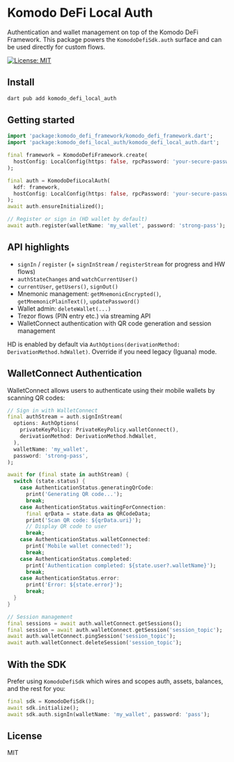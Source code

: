 # Komodo DeFi Local Auth

Authentication and wallet management on top of the Komodo DeFi Framework. This package powers the `KomodoDefiSdk.auth` surface and can be used directly for custom flows.

[![License: MIT][license_badge]][license_link]

## Install

```sh
dart pub add komodo_defi_local_auth
```

## Getting started

```dart
import 'package:komodo_defi_framework/komodo_defi_framework.dart';
import 'package:komodo_defi_local_auth/komodo_defi_local_auth.dart';

final framework = KomodoDefiFramework.create(
  hostConfig: LocalConfig(https: false, rpcPassword: 'your-secure-password'),
);

final auth = KomodoDefiLocalAuth(
  kdf: framework,
  hostConfig: LocalConfig(https: false, rpcPassword: 'your-secure-password'),
);
await auth.ensureInitialized();

// Register or sign in (HD wallet by default)
await auth.register(walletName: 'my_wallet', password: 'strong-pass');
```

## API highlights

- `signIn` / `register` (+ `signInStream` / `registerStream` for progress and HW flows)
- `authStateChanges` and `watchCurrentUser()`
- `currentUser`, `getUsers()`, `signOut()`
- Mnemonic management: `getMnemonicEncrypted()`, `getMnemonicPlainText()`, `updatePassword()`
- Wallet admin: `deleteWallet(...)`
- Trezor flows (PIN entry etc.) via streaming API
- WalletConnect authentication with QR code generation and session management

HD is enabled by default via `AuthOptions(derivationMethod: DerivationMethod.hdWallet)`. Override if you need legacy (Iguana) mode.

## WalletConnect Authentication

WalletConnect allows users to authenticate using their mobile wallets by scanning QR codes:

```dart
// Sign in with WalletConnect
final authStream = auth.signInStream(
  options: AuthOptions(
    privateKeyPolicy: PrivateKeyPolicy.walletConnect(),
    derivationMethod: DerivationMethod.hdWallet,
  ),
  walletName: 'my_wallet',
  password: 'strong-pass',
);

await for (final state in authStream) {
  switch (state.status) {
    case AuthenticationStatus.generatingQrCode:
      print('Generating QR code...');
      break;
    case AuthenticationStatus.waitingForConnection:
      final qrData = state.data as QRCodeData;
      print('Scan QR code: ${qrData.uri}');
      // Display QR code to user
      break;
    case AuthenticationStatus.walletConnected:
      print('Mobile wallet connected!');
      break;
    case AuthenticationStatus.completed:
      print('Authentication completed: ${state.user?.walletName}');
      break;
    case AuthenticationStatus.error:
      print('Error: ${state.error}');
      break;
  }
}

// Session management
final sessions = await auth.walletConnect.getSessions();
final session = await auth.walletConnect.getSession('session_topic');
await auth.walletConnect.pingSession('session_topic');
await auth.walletConnect.deleteSession('session_topic');
```

## With the SDK

Prefer using `KomodoDefiSdk` which wires and scopes auth, assets, balances, and the rest for you:

```dart
final sdk = KomodoDefiSdk();
await sdk.initialize();
await sdk.auth.signIn(walletName: 'my_wallet', password: 'pass');
```

## License

MIT

[license_badge]: https://img.shields.io/badge/license-MIT-blue.svg
[license_link]: https://opensource.org/licenses/MIT
